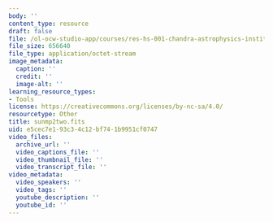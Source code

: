 ```yaml
---
body: ''
content_type: resource
draft: false
file: /ol-ocw-studio-app/courses/res-hs-001-chandra-astrophysics-institute/sunmp2two.fits
file_size: 656640
file_type: application/octet-stream
image_metadata:
  caption: ''
  credit: ''
  image-alt: ''
learning_resource_types:
- Tools
license: https://creativecommons.org/licenses/by-nc-sa/4.0/
resourcetype: Other
title: sunmp2two.fits
uid: e5cec7e1-93c3-4c12-bf74-1b9951cf0747
video_files:
  archive_url: ''
  video_captions_file: ''
  video_thumbnail_file: ''
  video_transcript_file: ''
video_metadata:
  video_speakers: ''
  video_tags: ''
  youtube_description: ''
  youtube_id: ''
---
```

